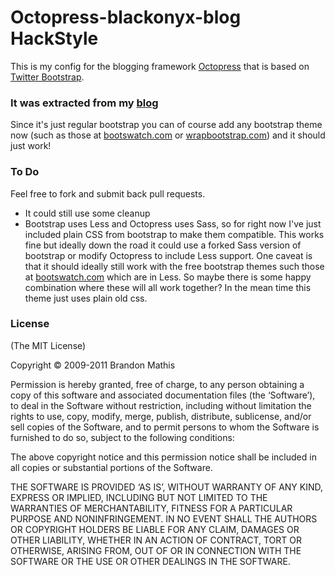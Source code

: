 Octopress-blackonyx-blog HackStyle
===============================


This is my config for the blogging framework [Octopress](https://github.com/imathis/octopress) that is based on [Twitter Bootstrap](http://twitter.github.com/bootstrap/).

### It was extracted from my [blog](https://github.com/marcelomilo/octopress-blackonyx-blog) 

Since it's just regular bootstrap you can of course add any bootstrap theme now (such as those at [bootswatch.com](http://bootswatch.com/) or [wrapbootstrap.com](http://wrapbootstrap.com/)) and it should just work!

### To Do

Feel free to fork and submit back pull requests.

* It could still use some cleanup 
* Bootstrap uses Less and Octopress uses Sass, so for right now I've just included plain CSS from bootstrap to make them compatible.  This works fine but ideally down the road it could use a forked Sass version of bootstrap or modify Octopress to include Less support.  One caveat is that it should ideally still work with the free bootstrap themes such those at [bootswatch.com](http://bootswatch.com/) which are in Less.  So maybe there is some happy combination where these will all work together?  In the mean time this theme just uses plain old css.

### License
(The MIT License)

Copyright © 2009-2011 Brandon Mathis

Permission is hereby granted, free of charge, to any person obtaining a copy of this software and associated documentation files (the ‘Software’), to deal in the Software without restriction, including without limitation the rights to use, copy, modify, merge, publish, distribute, sublicense, and/or sell copies of the Software, and to permit persons to whom the Software is furnished to do so, subject to the following conditions:

The above copyright notice and this permission notice shall be included in all copies or substantial portions of the Software.

THE SOFTWARE IS PROVIDED ‘AS IS’, WITHOUT WARRANTY OF ANY KIND, EXPRESS OR IMPLIED, INCLUDING BUT NOT LIMITED TO THE WARRANTIES OF MERCHANTABILITY, FITNESS FOR A PARTICULAR PURPOSE AND NONINFRINGEMENT. IN NO EVENT SHALL THE AUTHORS OR COPYRIGHT HOLDERS BE LIABLE FOR ANY CLAIM, DAMAGES OR OTHER LIABILITY, WHETHER IN AN ACTION OF CONTRACT, TORT OR OTHERWISE, ARISING FROM, OUT OF OR IN CONNECTION WITH THE SOFTWARE OR THE USE OR OTHER DEALINGS IN THE SOFTWARE.
